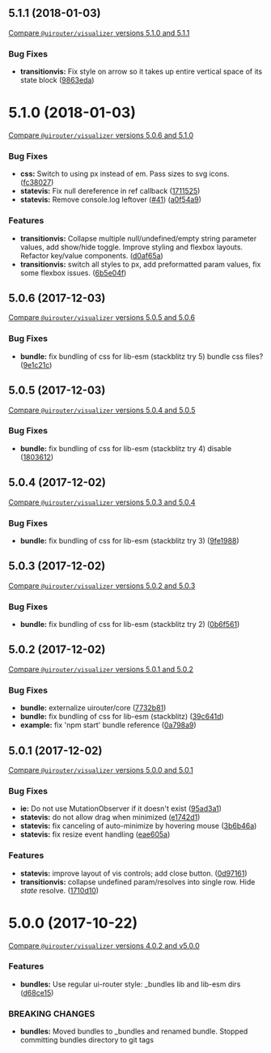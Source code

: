 ## 5.1.1 (2018-01-03)
[Compare `@uirouter/visualizer` versions 5.1.0 and 5.1.1](https://github.com/ui-router/visualizer/compare/5.1.0...5.1.1)

### Bug Fixes

* **transitionvis:** Fix style on arrow so it takes up entire vertical space of its state block ([9863eda](https://github.com/ui-router/visualizer/commit/9863eda))




# 5.1.0 (2018-01-03)
[Compare `@uirouter/visualizer` versions 5.0.6 and 5.1.0](https://github.com/ui-router/visualizer/compare/5.0.6...5.1.0)

### Bug Fixes

* **css:** Switch to using px instead of em. Pass sizes to svg icons. ([fc38027](https://github.com/ui-router/visualizer/commit/fc38027))
* **statevis:** Fix null dereference in ref callback ([1711525](https://github.com/ui-router/visualizer/commit/1711525))
* **statevis:** Remove console.log leftover ([#41](https://github.com/ui-router/visualizer/issues/41)) ([a0f54a9](https://github.com/ui-router/visualizer/commit/a0f54a9))


### Features

* **transitionvis:** Collapse multiple null/undefined/empty string parameter values, add show/hide toggle.  Improve styling and flexbox layouts.  Refactor key/value components. ([d0af65a](https://github.com/ui-router/visualizer/commit/d0af65a))
* **transitionvis:** switch all styles to px, add preformatted param values, fix some flexbox issues. ([6b5e04f](https://github.com/ui-router/visualizer/commit/6b5e04f))




## 5.0.6 (2017-12-03)
[Compare `@uirouter/visualizer` versions 5.0.5 and 5.0.6](https://github.com/ui-router/visualizer/compare/5.0.5...5.0.6)

### Bug Fixes

* **bundle:** fix bundling of css for lib-esm (stackblitz try 5) bundle css files? ([9e1c21c](https://github.com/ui-router/visualizer/commit/9e1c21c))




## 5.0.5 (2017-12-03)
[Compare `@uirouter/visualizer` versions 5.0.4 and 5.0.5](https://github.com/ui-router/visualizer/compare/5.0.4...5.0.5)

### Bug Fixes

* **bundle:** fix bundling of css for lib-esm (stackblitz try 4) disable ([1803612](https://github.com/ui-router/visualizer/commit/1803612))




## 5.0.4 (2017-12-02)
[Compare `@uirouter/visualizer` versions 5.0.3 and 5.0.4](https://github.com/ui-router/visualizer/compare/5.0.3...5.0.4)

### Bug Fixes

* **bundle:** fix bundling of css for lib-esm (stackblitz try 3) ([9fe1988](https://github.com/ui-router/visualizer/commit/9fe1988))




## 5.0.3 (2017-12-02)
[Compare `@uirouter/visualizer` versions 5.0.2 and 5.0.3](https://github.com/ui-router/visualizer/compare/5.0.2...5.0.3)

### Bug Fixes

* **bundle:** fix bundling of css for lib-esm (stackblitz try 2) ([0b6f561](https://github.com/ui-router/visualizer/commit/0b6f561))




## 5.0.2 (2017-12-02)
[Compare `@uirouter/visualizer` versions 5.0.1 and 5.0.2](https://github.com/ui-router/visualizer/compare/5.0.1...5.0.2)

### Bug Fixes

* **bundle:** externalize uirouter/core ([7732b81](https://github.com/ui-router/visualizer/commit/7732b81))
* **bundle:** fix bundling of css for lib-esm (stackblitz) ([39c641d](https://github.com/ui-router/visualizer/commit/39c641d))
* **example:** fix 'npm start' bundle reference ([0a798a9](https://github.com/ui-router/visualizer/commit/0a798a9))




## 5.0.1 (2017-12-02)
[Compare `@uirouter/visualizer` versions 5.0.0 and 5.0.1](https://github.com/ui-router/visualizer/compare/5.0.0...5.0.1)

### Bug Fixes

* **ie:** Do not use MutationObserver if it doesn't exist ([95ad3a1](https://github.com/ui-router/visualizer/commit/95ad3a1))
* **statevis:** do not allow drag when minimized ([e1742d1](https://github.com/ui-router/visualizer/commit/e1742d1))
* **statevis:** fix canceling of auto-minimize by hovering mouse ([3b6b46a](https://github.com/ui-router/visualizer/commit/3b6b46a))
* **statevis:** fix resize event handling ([eae605a](https://github.com/ui-router/visualizer/commit/eae605a))


### Features

* **statevis:** improve layout of vis controls; add close button. ([0d97161](https://github.com/ui-router/visualizer/commit/0d97161))
* **transitionvis:** collapse undefined param/resolves into single row.  Hide $state$ resolve. ([1710d10](https://github.com/ui-router/visualizer/commit/1710d10))




# 5.0.0 (2017-10-22)
[Compare `@uirouter/visualizer` versions 4.0.2 and v5.0.0](https://github.com/ui-router/visualizer/compare/4.0.2...v5.0.0)

### Features

* **bundles:** Use regular ui-router style: _bundles lib and lib-esm dirs ([d68ce15](https://github.com/ui-router/visualizer/commit/d68ce15))


### BREAKING CHANGES

* **bundles:** Moved bundles to _bundles and renamed bundle.  Stopped committing bundles directory to git tags


